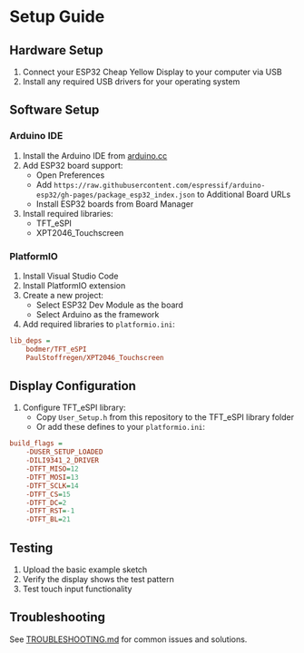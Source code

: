# Setup Guide

## Hardware Setup

1. Connect your ESP32 Cheap Yellow Display to your computer via USB
2. Install any required USB drivers for your operating system

## Software Setup

### Arduino IDE

1. Install the Arduino IDE from [arduino.cc](https://www.arduino.cc/en/software)
2. Add ESP32 board support:
   - Open Preferences
   - Add `https://raw.githubusercontent.com/espressif/arduino-esp32/gh-pages/package_esp32_index.json` to Additional Board URLs
   - Install ESP32 boards from Board Manager
3. Install required libraries:
   - TFT_eSPI
   - XPT2046_Touchscreen

### PlatformIO

1. Install Visual Studio Code
2. Install PlatformIO extension
3. Create a new project:
   - Select ESP32 Dev Module as the board
   - Select Arduino as the framework
4. Add required libraries to `platformio.ini`:
```ini
lib_deps =
    bodmer/TFT_eSPI
    PaulStoffregen/XPT2046_Touchscreen
```

## Display Configuration

1. Configure TFT_eSPI library:
   - Copy `User_Setup.h` from this repository to the TFT_eSPI library folder
   - Or add these defines to your `platformio.ini`:
```ini
build_flags =
    -DUSER_SETUP_LOADED
    -DILI9341_2_DRIVER
    -DTFT_MISO=12
    -DTFT_MOSI=13
    -DTFT_SCLK=14
    -DTFT_CS=15
    -DTFT_DC=2
    -DTFT_RST=-1
    -DTFT_BL=21
```

## Testing

1. Upload the basic example sketch
2. Verify the display shows the test pattern
3. Test touch input functionality

## Troubleshooting

See [TROUBLESHOOTING.md](TROUBLESHOOTING.md) for common issues and solutions.
